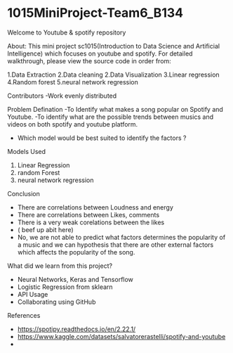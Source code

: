 # 1015MiniProject-Team6_B134

Welcome to Youtube & spotify repository 

About:
This mini project sc1015(Introduction to Data Science and Artificial Intelligence) which focuses on youtube and spotify.
For detailed walkthrough, please view the source code in order from:

1.Data Extraction
2.Data cleaning
2.Data Visualization 
3.Linear regression 
4.Random forest
5.neural network regression


Contributors
-Work evenly distributed

Problem Defination
-To Identify what makes a song popular on Spotify and Youtube.
-To identify what are the possible trends between musics and videos on both spotify and youtube platform.
- Which model would be best suited to identify the factors ?



Models Used
1. Linear Regression 
2. random Forest
3. neural network regression

Conclusion
- There are correlations between Loudness and energy 
- There are correlations between Likes, comments 
- There is a very weak corelations between the likes
-  ( beef up abit here) 
- No, we are not able to predict what factors determines the popularity of a music and we can hypothesis that there are other external factors which affects the popularity of the song.

What did we learn from this project?
- Neural Networks, Keras and Tensorflow
- Logistic Regression from sklearn
- API Usage
- Collaborating using GitHub

References
- https://spotipy.readthedocs.io/en/2.22.1/
- https://www.kaggle.com/datasets/salvatorerastelli/spotify-and-youtube
- 

